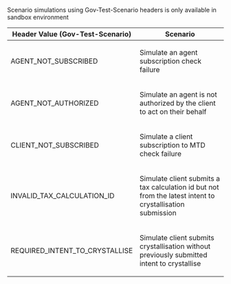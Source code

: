<p>Scenario simulations using Gov-Test-Scenario headers is only available in sandbox environment</p>
<table>
    <thead>
        <tr>
            <th>Header Value (Gov-Test-Scenario)</th>
            <th>Scenario</th>
        </tr>
    </thead>
    <tbody>
        <tr>
            <td><p>AGENT_NOT_SUBSCRIBED</p></td>
            <td><p>Simulate an agent subscription check failure</p></td>
        </tr>
        <tr>
            <td><p>AGENT_NOT_AUTHORIZED</p></td>
            <td><p>Simulate an agent is not authorized by the client to act on their behalf</p></td>
        </tr>
        <tr>
            <td><p>CLIENT_NOT_SUBSCRIBED</p></td>
            <td><p>Simulate a client subscription to MTD check failure</p></td>
        </tr>
        <tr>
            <td><p>INVALID_TAX_CALCULATION_ID</p></td>
            <td><p>Simulate client submits a tax calculation id but not from the latest intent to crystallisation submission</p></td>
        </tr>
        <tr>
            <td><p>REQUIRED_INTENT_TO_CRYSTALLISE</p></td>
            <td><p>Simulate client submits crystallisation without previously submitted intent to crystallise</p></td>
        </tr>
    </tbody>
</table>
